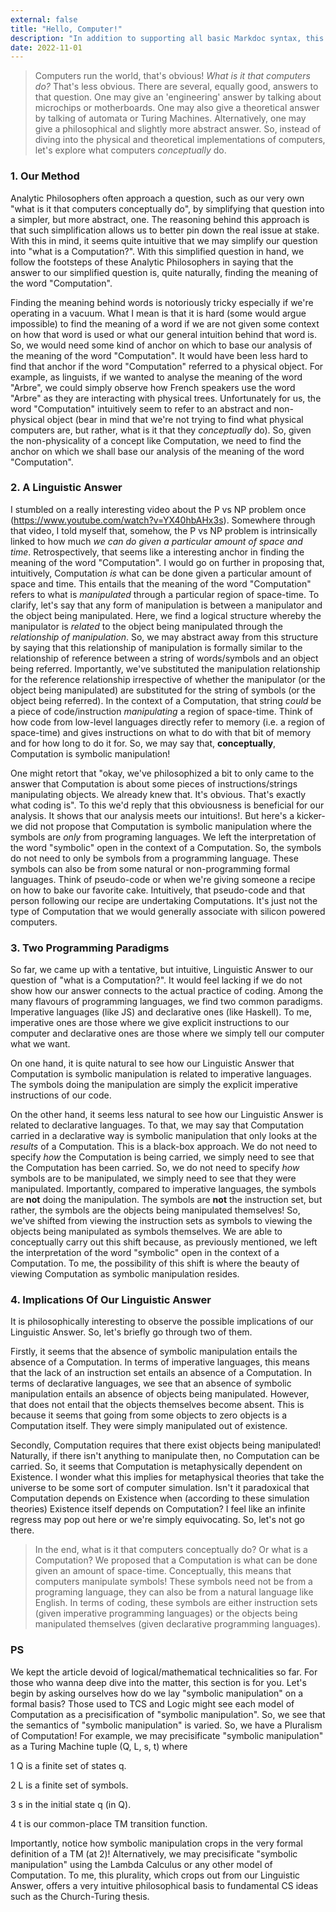 ```yaml
---
external: false
title: "Hello, Computer!"
description: "In addition to supporting all basic Markdoc syntax, this template also supports extended markdown syntax to render custom components."
date: 2022-11-01
---
```


> Computers run the world, that's obvious! *What is it that computers do?* That's less obvious. There are several, equally good, answers to that question. One may give an 'engineering' answer by talking about microchips or motherboards. One may also give a theoretical answer by talking of automata or Turing Machines. Alternatively, one may give a philosophical and slightly more abstract answer. So, instead of diving into the physical and theoretical implementations of computers, let's explore what computers *conceptually* do.


### 1. Our Method

Analytic Philosophers often approach a question, such as our very own "what is it that computers conceptually do", by simplifying that question into a simpler, but more abstract, one. The reasoning behind this approach is that such simplification allows us to better pin down the real issue at stake. With this in mind, it seems quite intuitive that we may simplify our question into "what is a Computation?". With this simplified question in hand, we follow the footsteps of these Analytic Philosophers in saying that the answer to our simplified question is, quite naturally, finding the meaning of the word "Computation".

Finding the meaning behind words is notoriously tricky especially if we're operating in a vacuum. What I mean is that it is hard (some would argue impossible) to find the meaning of a word if we are not given some context on how that word is used or what our general intuition behind that word is. So, we would need some kind of anchor on which to base our analysis of the meaning of the word "Computation". It would have been less hard to find that anchor if the word "Computation" referred to a physical object. For example, as linguists, if we wanted to analyse the meaning of the word "Arbre", we could simply observe how French speakers use the word "Arbre" as they are interacting with physical trees. Unfortunately for us, the word "Computation" intuitively seem to refer to an abstract and non-physical object (bear in mind that we're not trying to find what physical computers are, but rather, what is it that they *conceptually* do). So, given the non-physicality of a concept like Computation, we need to find the anchor on which we shall base our analysis of the meaning of the word "Computation".


### 2. A Linguistic Answer

I stumbled on a really interesting video about the P vs NP problem once (https://www.youtube.com/watch?v=YX40hbAHx3s). Somewhere through that video, I told myself that, somehow, the P vs NP problem is intrinsically linked to how much *we can do given a particular amount of space and time*. Retrospectively, that seems like a interesting anchor in finding the meaning of the word "Computation". I would go on further in proposing that, intuitively, Computation *is* what can be done given a particular amount of space and time. This entails that the meaning of the word "Computation" refers to what is *manipulated* through a particular region of space-time. To clarify, let's say that any form of manipulation is between a manipulator and the object being manipulated. Here, we find a logical structure whereby the manipulator is *related* to the object being manipulated through the *relationship of manipulation*. So, we may abstract away from this structure by saying that this relationship of manipulation is formally similar to the relationship of reference  between a string of words/symbols and an object being referred. Importantly, we've substituted the manipulation relationship for the reference relationship irrespective of whether the manipulator (or the object being manipulated) are substituted for the string of symbols (or the object being referred). In the context of a Computation, that string *could* be a piece of code/instruction *manipulating* a region of space-time. Think of how code from low-level languages directly refer to memory (i.e. a region of space-time) and gives instructions on what to do with that bit of memory and for how long to do it for. So, we may say that, **conceptually**, Computation is symbolic manipulation!

One might retort that "okay, we've philosophized a bit to only came to the answer that Computation is about some pieces of instructions/strings manipulating objects. We already knew that. It's obvious. That's exactly what coding is". To this we'd reply that this obviousness is beneficial for our analysis. It shows that our analysis meets our intuitions!. But here's a kicker- we did not propose that Computation is symbolic manipulation where the symbols are *only* from programing languages. We left the interpretation of the word "symbolic" open in the context of a Computation. So, the symbols do not need to only be symbols from a programming language. These symbols can also be from some natural or non-programming formal languages. Think of pseudo-code or when we're giving someone a recipe on how to bake our favorite cake. Intuitively, that pseudo-code and that person following our recipe are undertaking Computations. It's just not the type of Computation that we would generally associate with silicon powered computers.



### 3. Two Programming Paradigms

So far, we came up with a tentative, but intuitive, Linguistic Answer to our question of "what is a Computation?". It would feel lacking if we do not show how our answer connects to the actual practice of coding. Among the many flavours of programming languages, we find two common paradigms. Imperative languages (like JS) and declarative ones (like Haskell). To me, imperative ones are those where we give explicit instructions to our computer and declarative ones are those where we simply tell our computer what we want.

On one hand, it is quite natural to see how our Linguistic Answer that Computation is symbolic manipulation is related to imperative languages. The symbols doing the manipulation are simply the explicit imperative instructions of our code.

On the other hand, it seems less natural to see how our Linguistic Answer is related to declarative languages. To that, we may say that Computation carried in a declarative way is symbolic manipulation that only looks at the *results* of a Computation. This is a black-box approach. We do not need to specify *how* the Computation is being carried, we simply need to see that the Computation has been carried. So, we do not need to specify *how* symbols are to be manipulated, we simply need to see that they were manipulated. Importantly, compared to imperative languages, the symbols are **not** doing the manipulation. The symbols are **not** the instruction set, but rather, the symbols are the objects being manipulated themselves! So, we've shifted from viewing the instruction sets as symbols to viewing the objects being manipulated as symbols themselves. We are able to conceptually carry out this shift because, as previously mentioned, we left the interpretation of the word "symbolic" open in the context of a Computation. To me, the possibility of this shift is where the beauty of viewing Computation as symbolic manipulation resides.


### 4. Implications Of Our Linguistic Answer

It is philosophically interesting to observe the possible implications of our Linguistic Answer. So, let's briefly go through two of them.

Firstly, it seems that the absence of symbolic manipulation entails the absence of a Computation. In terms of imperative languages, this means that the lack of an instruction set entails an absence of a Computation. In terms of declarative languages, we see that an absence of symbolic manipulation entails an absence of objects being manipulated. However, that does not entail that the objects themselves become absent. This is because it seems that going from some objects to zero objects is a Computation itself. They were simply manipulated out of existence.

Secondly, Computation requires that there exist objects being manipulated! Naturally, if there isn't anything to manipulate then, no Computation can be carried. So, it seems that Computation is metaphysically dependent on Existence. I wonder what this implies for metaphysical theories that take the universe to be some sort of computer simulation. Isn't it paradoxical that Computation depends on Existence when (according to these simulation theories) Existence itself depends on Computation? I feel like an infinite regress may pop out here or we're simply equivocating. So, let's not go there.


> In the end, what is it that computers conceptually do? Or what is a Computation? We proposed that a Computation is what can be done given an amount of space-time. Conceptually, this means that computers manipulate symbols! These symbols need not be from a programing language, they can also be from a natural language like English. In terms of coding, these symbols are either instruction sets (given imperative programming languages) or the objects being manipulated themselves (given declarative programming languages).


### PS

We kept the article devoid of logical/mathematical technicalities so far. For those who wanna deep dive into the matter, this section is for you. Let's begin by asking ourselves how do we lay "symbolic manipulation" on a formal basis? Those used to TCS and Logic might see each model of Computation as a precisification of "symbolic manipulation". So, we see that the semantics of "symbolic manipulation" is varied. So, we have a Pluralism of Computation! For example, we may precisificate "symbolic manipulation" as a Turing Machine tuple (Q, L, s, t) where

1 Q is a finite set of states q.

2 L is a finite set of symbols.

3 s in the initial state q (in Q).

4 t is our common-place TM transition function.

Importantly, notice how symbolic manipulation crops in the very formal definition of a TM (at 2)! Alternatively, we may precisificate "symbolic manipulation" using the Lambda Calculus or any other model of Computation. To me, this plurality, which crops out from our Linguistic Answer, offers a very intuitive philosophical basis to fundamental CS ideas such as the Church-Turing thesis.
